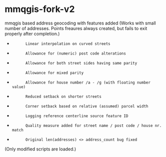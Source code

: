 # mmqgis-fork-v2
mmqgis based address geocoding with features added
(Works with small number of addresses.
Points freaures always created, but fails to exit properly after completion.)

-			Linear interpolation on curved streets
-			Allowance for (numeric) post code alterations
-			Allowance for both street sides having same parity
-			Allowance for mixed parity
-			Allowance for house number /a - /g (with floating number value)
-			Reduced setback on shorter streets
-			Corner setback based on relative (assumed) parcel width
-			Logging reference centerline source feature ID
-			Quality measure added for street name / post code / house nr. match
-			Original len(addresses) <> address_count bug fixed

(Only modified scripts are loaded.)
